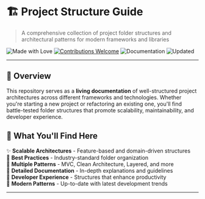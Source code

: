 # 🏗️ Project Structure Guide

> A comprehensive collection of project folder structures and architectural patterns for modern frameworks and libraries

![Made with Love](https://img.shields.io/badge/made%20with-❤️-pink.svg)
[![Contributions Welcome](https://img.shields.io/badge/contributions-welcome-brightgreen.svg)](CONTRIBUTING.md)
![Documentation](https://img.shields.io/badge/docs-markdown-blue.svg)
![Updated](https://img.shields.io/badge/updated-2025-orange.svg)

---

## 🎯 Overview

This repository serves as a **living documentation** of well-structured project architectures across different frameworks and technologies. Whether you're starting a new project or refactoring an existing one, you'll find battle-tested folder structures that promote scalability, maintainability, and developer experience.

## 🚀 What You'll Find Here

✨ **Scalable Architectures** - Feature-based and domain-driven structures  
📁 **Best Practices** - Industry-standard folder organization  
🔧 **Multiple Patterns** - MVC, Clean Architecture, Layered, and more  
📖 **Detailed Documentation** - In-depth explanations and guidelines  
🎨 **Developer Experience** - Structures that enhance productivity  
🔄 **Modern Patterns** - Up-to-date with latest development trends

---

##
